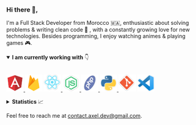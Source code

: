 ### Hi there 👋,

I'm a Full Stack Developer from Morocco 🇲🇦, enthusiastic about solving problems & writing clean code :rainbow: , with a constantly growing love for new technologies. Besides programming, I enjoy watching animes & playing games :video_game:.

<details open>
  <summary><b>I am currently working with</b> 👇</summary>

  <br/>

  <a href="https://angular.io/" taget="_blank"><img src="icons/angular.png" width="45" height="45" />
  <a href="https://firebase.google.com/" taget="_blank"><img src="icons/firebase.png" width="45" height="45" /></a>
  <a href="https://reactjs.org/" taget="_blank"><img src="icons/react.png" width="45" height="45" />
  <a href="https://nodejs.org/en/" taget="_blank"><img src="icons/nodejs.png" width="45" height="45" />
  <a href="https://www.php.net/" taget="_blank"><img src="icons/php.png" width="45" height="45" />
  <a href="https://www.python.org/" taget="_blank"><img src="icons/python.png" width="45" height="45" />
  <a href="https://git-scm.com/" taget="_blank"><img src="icons/git.png" width="45" height="45" /></a>
  <a href="https://code.visualstudio.com/" taget="_blank"><img src="icons/vscode.png" width="45" height="45" /></a>

</details>

<details>
  <summary><b>Statistics</b> 📈</summary>

  <div align="center">
  
  <a href="https://github.com/AXeL-dev">
    <img align="center" src="https://github-readme-stats.vercel.app/api?username=axel-dev&count_private=true&include_all_commits=true&show_icons=true&hide_border=true" alt="AXeL's github stats" />
  </a>
  
  <a href="https://github.com/AXeL-dev">
    <img align="center" src="https://github-readme-stats.vercel.app/api/top-langs?username=axel-dev&layout=compact&hide_border=true" alt="Top Langs" />
  </a>
  
  <br/>
  <br/>
  
  ![visitors](https://visitor-badge.glitch.me/badge?page_id=axel-dev)

  </div>
</details>

Feel free to reach me at [contact.axel.dev@gmail.com](mailto:contact.axel.dev@gmail.com).
